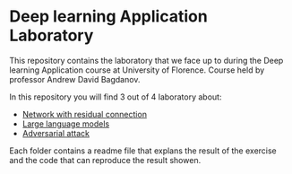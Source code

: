 # Deep learning Application Laboratory


This repository contains the laboratory that we face up to during the Deep learning Application course at University of Florence. Course held by professor Andrew David Bagdanov.

In this repository you will find 3 out of 4 laboratory about:
- [Network with residual connection](./Lab1/README.md)
- [Large language models](./Lab2/readme.md)
- [Adversarial attack](./Lab4/readme.md)

Each folder contains a readme file that explans the result of the exercise and the code that can reproduce the result showen.
 


